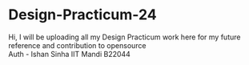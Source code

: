 # Design-Practicum-24
Hi, I will be uploading all my Design Practicum work here for my future reference and contribution to opensource 
<br>
Auth - Ishan Sinha
        IIT Mandi 
        B22044
